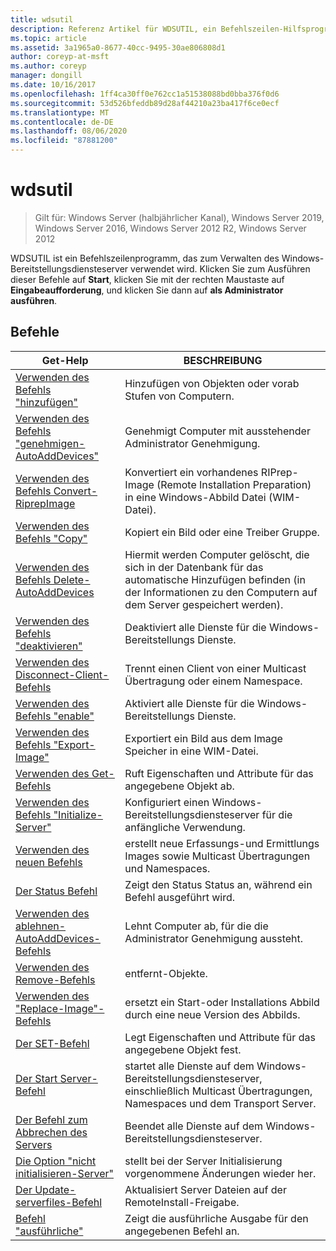 ```yaml
---
title: wdsutil
description: Referenz Artikel für WDSUTIL, ein Befehlszeilen-Hilfsprogramm zum Verwalten des Windows-Bereitstellungsdiensteserver.
ms.topic: article
ms.assetid: 3a1965a0-8677-40cc-9495-30ae806808d1
author: coreyp-at-msft
ms.author: coreyp
manager: dongill
ms.date: 10/16/2017
ms.openlocfilehash: 1ff4ca30ff0e762cc1a51538088bd0bba376f0d6
ms.sourcegitcommit: 53d526bfeddb89d28af44210a23ba417f6ce0ecf
ms.translationtype: MT
ms.contentlocale: de-DE
ms.lasthandoff: 08/06/2020
ms.locfileid: "87881200"
---
```

# <a name="wdsutil"></a>wdsutil

> Gilt für: Windows Server (halbjährlicher Kanal), Windows Server 2019, Windows Server 2016, Windows Server 2012 R2, Windows Server 2012

WDSUTIL ist ein Befehlszeilenprogramm, das zum Verwalten des Windows-Bereitstellungsdiensteserver verwendet wird. Klicken Sie zum Ausführen dieser Befehle auf **Start**, klicken Sie mit der rechten Maustaste auf **Eingabeaufforderung**, und klicken Sie dann auf **als Administrator ausführen**.
## <a name="commands"></a>Befehle
|Get-Help|BESCHREIBUNG|
|------|--------|
|[Verwenden des Befehls "hinzufügen"](using-the-add-command.md)|Hinzufügen von Objekten oder vorab Stufen von Computern.|
|[Verwenden des Befehls "genehmigen-AutoAddDevices"](using-the-approve-autoadddevices-command.md)|Genehmigt Computer mit ausstehender Administrator Genehmigung.|
|[Verwenden des Befehls Convert-RiprepImage](using-the-convert-riprepimage-command.md)|Konvertiert ein vorhandenes RIPrep-Image (Remote Installation Preparation) in eine Windows-Abbild Datei (WIM-Datei).|
|[Verwenden des Befehls "Copy"](using-the-copy-command.md)|Kopiert ein Bild oder eine Treiber Gruppe.|
|[Verwenden des Befehls Delete-AutoAddDevices](using-the-delete-autoadddevices-command.md)|Hiermit werden Computer gelöscht, die sich in der Datenbank für das automatische Hinzufügen befinden (in der Informationen zu den Computern auf dem Server gespeichert werden).|
|[Verwenden des Befehls "deaktivieren"](using-the-disable-command.md)|Deaktiviert alle Dienste für die Windows-Bereitstellungs Dienste.|
|[Verwenden des Disconnect-Client-Befehls](using-the-disconnect-client-command.md)|Trennt einen Client von einer Multicast Übertragung oder einem Namespace.|
|[Verwenden des Befehls "enable"](using-the-enable-command.md)|Aktiviert alle Dienste für die Windows-Bereitstellungs Dienste.|
|[Verwenden des Befehls "Export-Image"](using-the-export-image-command.md)|Exportiert ein Bild aus dem Image Speicher in eine WIM-Datei.|
|[Verwenden des Get-Befehls](using-the-get-command.md)|Ruft Eigenschaften und Attribute für das angegebene Objekt ab.|
|[Verwenden des Befehls "Initialize-Server"](using-the-initialize-server-command.md)|Konfiguriert einen Windows-Bereitstellungsdiensteserver für die anfängliche Verwendung.|
|[Verwenden des neuen Befehls](using-the-new-command.md)|erstellt neue Erfassungs-und Ermittlungs Images sowie Multicast Übertragungen und Namespaces.|
|[Der Status Befehl](the-progress-command.md)|Zeigt den Status Status an, während ein Befehl ausgeführt wird.|
|[Verwenden des ablehnen-AutoAddDevices-Befehls](using-the-reject-autoadddevices-command.md)|Lehnt Computer ab, für die die Administrator Genehmigung aussteht.|
|[Verwenden des Remove-Befehls](using-the-remove-command.md)|entfernt-Objekte.|
|[Verwenden des "Replace-Image"-Befehls](using-the-replace-image-command.md)|ersetzt ein Start-oder Installations Abbild durch eine neue Version des Abbilds.|
|[Der SET-Befehl](the-set-command.md)|Legt Eigenschaften und Attribute für das angegebene Objekt fest.|
|[Der Start Server-Befehl](the-start-server-command.md)|startet alle Dienste auf dem Windows-Bereitstellungsdiensteserver, einschließlich Multicast Übertragungen, Namespaces und dem Transport Server.|
|[Der Befehl zum Abbrechen des Servers](the-stop-server-command.md)|Beendet alle Dienste auf dem Windows-Bereitstellungsdiensteserver.|
|[Die Option "nicht initialisieren-Server"](the-uninitialize-server-option.md)|stellt bei der Server Initialisierung vorgenommene Änderungen wieder her.|
|[Der Update-serverfiles-Befehl](the-update-serverfiles-command.md)|Aktualisiert Server Dateien auf der RemoteInstall-Freigabe.|
|[Befehl "ausführliche"](the-verbose-command.md)|Zeigt die ausführliche Ausgabe für den angegebenen Befehl an.|
